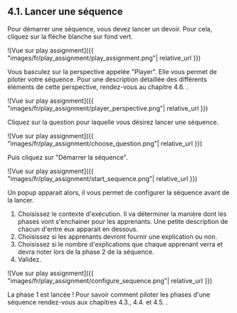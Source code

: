 ## 4.1. Lancer une séquence

Pour démarrer une séquence, vous devez lancer un devoir. Pour cela, cliquez sur la flèche blanche sur fond vert.

![Vue sur play assignment]({{ "images/fr/play_assignment/play_assignment.png"| relative_url }})

Vous basculez sur la perspective appelée "Player". Elle vous permet de piloter votre séquence. Pour une description détaillée des différents éléments de cette perspective, rendez-vous au chapitre 4.6. .

![Vue sur play assignment]({{ "images/fr/play_assignment/player_perspective.png"| relative_url }})

Cliquez sur la question pour laquelle vous désirez lancer une séquence.

![Vue sur play assignment]({{ "images/fr/play_assignment/choose_question.png"| relative_url }})

Puis cliquez sur "Démarrer la séquence".

![Vue sur play assignment]({{ "images/fr/play_assignment/start_sequence.png"| relative_url }})

Un popup apparait alors, il vous permet de configurer la séquence avant de la lancer.
1. Choisissez le contexte d'exécution. Il va déterminer la manière dont les phases vont s'enchainer pour les apprenants. Une petite description de chacun d'entre eux apparait en dessous.
2. Choisissez si les apprenants devront fournir une explication ou non.
3. Choisissez si le nombre d'explications que chaque apprenant verra et devra noter lors de la phase 2 de la séquence.
4. Validez.

![Vue sur play assignment]({{ "images/fr/play_assignment/configure_sequence.png"| relative_url }})

La phase 1 est lancée ! Pour savoir comment piloter les phases d'une séquence rendez-vous aux chapitres 4.3., 4.4. et 4.5. .



